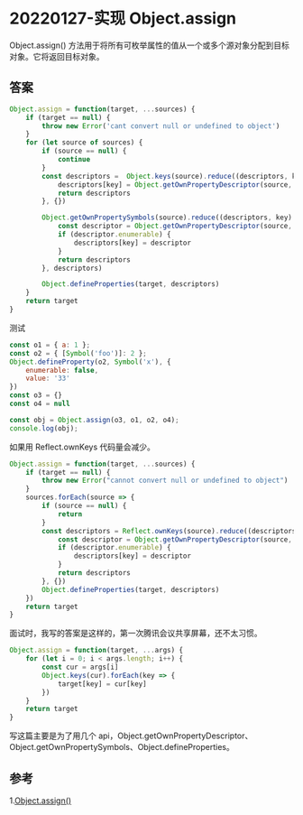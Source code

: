 # 20220127-实现 Object.assign

Object.assign() 方法用于将所有可枚举属性的值从一个或多个源对象分配到目标对象。它将返回目标对象。

## 答案

```JavaScript
Object.assign = function(target, ...sources) {
	if (target == null) {
		throw new Error('cant convert null or undefined to object')
	}
	for (let source of sources) {
		if (source == null) {
			continue
		}
		const descriptors =  Object.keys(source).reduce((descriptors, key) => {
			descriptors[key] = Object.getOwnPropertyDescriptor(source, key)
			return descriptors
		}, {})

		Object.getOwnPropertySymbols(source).reduce((descriptors, key) => {
			const descriptor = Object.getOwnPropertyDescriptor(source, key)
			if (descriptor.enumerable) {
				descriptors[key] = descriptor
			}
			return descriptors
		}, descriptors)

		Object.defineProperties(target, descriptors)
	}
	return target
}
```

测试

```JavaScript
const o1 = { a: 1 };
const o2 = { [Symbol('foo')]: 2 };
Object.defineProperty(o2, Symbol('x'), {
	enumerable: false,
	value: '33'
})
const o3 = {}
const o4 = null

const obj = Object.assign(o3, o1, o2, o4);
console.log(obj);
```

如果用 Reflect.ownKeys 代码量会减少。

```JavaScript
Object.assign = function(target, ...sources) {
	if (target == null) {
		throw new Error("cannot convert null or undefined to object")
	}
	sources.forEach(source => {
		if (source == null) {
			return
		}
		const descriptors = Reflect.ownKeys(source).reduce((descriptors, key) => {
			const descriptor = Object.getOwnPropertyDescriptor(source, key)
			if (descriptor.enumerable) {
				descriptors[key] = descriptor
			}
			return descriptors
		}, {})
		Object.defineProperties(target, descriptors)
	})
	return target
}
```

面试时，我写的答案是这样的，第一次腾讯会议共享屏幕，还不太习惯。

```JavaScript
Object.assign = function(target, ...args) {
	for (let i = 0; i < args.length; i++) {
		const cur = args[i]
		Object.keys(cur).forEach(key => {
			target[key] = cur[key]
		})
	}
	return target
}
```


写这篇主要是为了用几个 api，Object.getOwnPropertyDescriptor、Object.getOwnPropertySymbols、Object.defineProperties。

## 参考 

1.[Object.assign()](https://developer.mozilla.org/zh-CN/docs/Web/JavaScript/Reference/Global_Objects/Object/assign)



